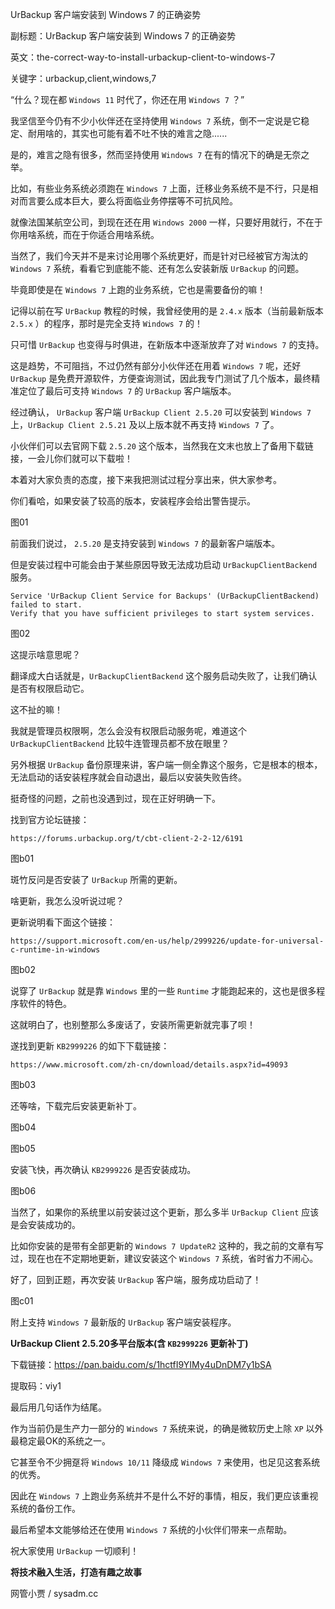 UrBackup 客户端安装到 Windows 7 的正确姿势

副标题：UrBackup 客户端安装到 Windows 7 的正确姿势

英文：the-correct-way-to-install-urbackup-client-to-windows-7

关键字：urbackup,client,windows,7



“什么？现在都 `Windows 11` 时代了，你还在用 `Windows 7` ？”

我坚信至今仍有不少小伙伴还在坚持使用 `Windows 7` 系统，倒不一定说是它稳定、耐用啥的，其实也可能有着不吐不快的难言之隐......



是的，难言之隐有很多，然而坚持使用 `Windows 7` 在有的情况下的确是无奈之举。

比如，有些业务系统必须跑在 `Windows 7` 上面，迁移业务系统不是不行，只是相对而言要么成本巨大，要么将面临业务停摆等不可抗风险。

就像法国某航空公司，到现在还在用 `Windows 2000` 一样，只要好用就行，不在于你用啥系统，而在于你适合用啥系统。

当然了，我们今天并不是来讨论用哪个系统更好，而是针对已经被官方淘汰的 `Windows 7` 系统，看看它到底能不能、还有怎么安装新版 `UrBackup` 的问题。

毕竟即使是在 `Windows 7` 上跑的业务系统，它也是需要备份的嘛！



记得以前在写 `UrBackup` 教程的时候，我曾经使用的是 `2.4.x` 版本（当前最新版本 `2.5.x` ）的程序，那时是完全支持 `Windows 7` 的！

只可惜 `UrBackup` 也变得与时俱进，在新版本中逐渐放弃了对 `Windows 7` 的支持。

这是趋势，不可阻挡，不过仍然有部分小伙伴还在用着 `Windows 7` 呢，还好 `UrBackup` 是免费开源软件，方便查询测试，因此我专门测试了几个版本，最终精准定位了最后可支持 `Windows 7` 的 `UrBackup` 客户端版本。



经过确认， `UrBackup` 客户端 `UrBackup Client 2.5.20` 可以安装到 `Windows 7` 上，`UrBackup Client 2.5.21` 及以上版本就不再支持 `Windows 7` 了。

小伙伴们可以去官网下载 `2.5.20` 这个版本，当然我在文末也放上了备用下载链接，一会儿你们就可以下载啦！

本着对大家负责的态度，接下来我把测试过程分享出来，供大家参考。



你们看哈，如果安装了较高的版本，安装程序会给出警告提示。

图01



前面我们说过， `2.5.20` 是支持安装到 `Windows 7` 的最新客户端版本。

但是安装过程中可能会由于某些原因导致无法成功启动 `UrBackupClientBackend` 服务。

```
Service 'UrBackup Client Service for Backups' (UrBackupClientBackend) failed to start.
Verify that you have sufficient privileges to start system services.
```

图02



这提示啥意思呢？

翻译成大白话就是，`UrBackupClientBackend` 这个服务启动失败了，让我们确认是否有权限启动它。

这不扯的嘛！

我就是管理员权限啊，怎么会没有权限启动服务呢，难道这个 `UrBackupClientBackend` 比较牛连管理员都不放在眼里？

另外根据 `UrBackup` 备份原理来讲，客户端一侧全靠这个服务，它是根本的根本，无法启动的话安装程序就会自动退出，最后以安装失败告终。



挺奇怪的问题，之前也没遇到过，现在正好明确一下。

找到官方论坛链接：

```
https://forums.urbackup.org/t/cbt-client-2-2-12/6191
```

图b01



斑竹反问是否安装了 `UrBackup` 所需的更新。

啥更新，我怎么没听说过呢？

更新说明看下面这个链接：

```
https://support.microsoft.com/en-us/help/2999226/update-for-universal-c-runtime-in-windows
```

图b02



说穿了 `UrBackup` 就是靠 `Windows` 里的一些 `Runtime` 才能跑起来的，这也是很多程序软件的特色。

这就明白了，也别整那么多废话了，安装所需更新就完事了呗！



遂找到更新 `KB2999226` 的如下下载链接：

```
https://www.microsoft.com/zh-cn/download/details.aspx?id=49093
```

图b03



还等啥，下载完后安装更新补丁。

图b04

图b05



安装飞快，再次确认 `KB2999226` 是否安装成功。

图b06



当然了，如果你的系统里以前安装过这个更新，那么多半 `UrBackup Client` 应该是会安装成功的。

比如你安装的是带有全部更新的 `Windows 7 UpdateR2` 这种的，我之前的文章有写过，现在也在不定期地更新，建议安装这个 `Windows 7` 系统，省时省力不闹心。



好了，回到正题，再次安装 `UrBackup` 客户端，服务成功启动了！

图c01



附上支持 `Windows 7` 最新版的 `UrBackup` 客户端安装程序。

**UrBackup Client 2.5.20多平台版本(含 `KB2999226` 更新补丁)**

下载链接：https://pan.baidu.com/s/1hctfI9YIMy4uDnDM7y1bSA

提取码：viy1



最后用几句话作为结尾。

作为当前仍是生产力一部分的 `Windows 7` 系统来说，的确是微软历史上除 `XP` 以外最稳定最OK的系统之一。

它甚至令不少拥趸将 `Windows 10/11` 降级成 `Windows 7` 来使用，也足见这套系统的优秀。

因此在 `Windows 7` 上跑业务系统并不是什么不好的事情，相反，我们更应该重视系统的备份工作。

最后希望本文能够给还在使用 `Windows 7` 系统的小伙伴们带来一点帮助。

祝大家使用 `UrBackup` 一切顺利！



**将技术融入生活，打造有趣之故事**

网管小贾 / sysadm.cc